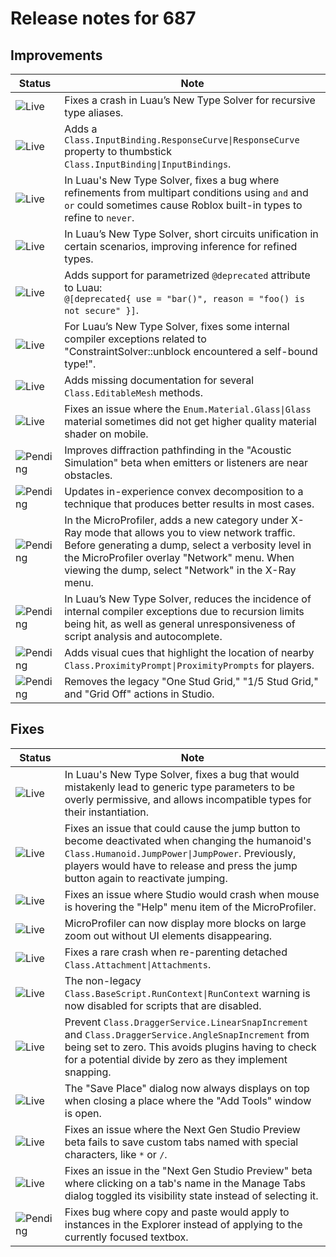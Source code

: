 # Release notes for 687

## Improvements

| Status | Note |
|--------|------|
| ![Live](https://img.shields.io/badge/Live-009E57?style=flat)  | Fixes a crash in Luau’s New Type Solver for recursive type aliases. |
| ![Live](https://img.shields.io/badge/Live-009E57?style=flat)  | Adds a `Class.InputBinding.ResponseCurve\|ResponseCurve` property to thumbstick `Class.InputBinding\|InputBindings`. |
| ![Live](https://img.shields.io/badge/Live-009E57?style=flat)  | In Luau's New Type Solver, fixes a bug where refinements from multipart conditions using `and` and `or` could sometimes cause Roblox built-in types to refine to `never`. |
| ![Live](https://img.shields.io/badge/Live-009E57?style=flat)  | In Luau’s New Type Solver, short circuits unification in certain scenarios, improving inference for refined types. |
| ![Live](https://img.shields.io/badge/Live-009E57?style=flat)  | Adds support for parametrized `@deprecated` attribute to Luau:<br>`@[deprecated{ use = "bar()", reason = "foo() is not secure" }]`. |
| ![Live](https://img.shields.io/badge/Live-009E57?style=flat)  | For Luau’s New Type Solver, fixes some internal compiler exceptions related to "ConstraintSolver::unblock encountered a self-bound type!". |
| ![Live](https://img.shields.io/badge/Live-009E57?style=flat)  | Adds missing documentation for several `Class.EditableMesh` methods. |
| ![Live](https://img.shields.io/badge/Live-009E57?style=flat)  | Fixes an issue where the `Enum.Material.Glass\|Glass` material sometimes did not get higher quality material shader on mobile. |
| ![Pending](https://img.shields.io/badge/Pending-DEA517?style=flat)  | Improves diffraction pathfinding in the "Acoustic Simulation" beta when emitters or listeners are near obstacles. |
| ![Pending](https://img.shields.io/badge/Pending-DEA517?style=flat)  | Updates in-experience convex decomposition to a technique that produces better results in most cases. |
| ![Pending](https://img.shields.io/badge/Pending-DEA517?style=flat)  | In the MicroProfiler, adds a new category under X-Ray mode that allows you to view network traffic. Before generating a dump, select a verbosity level in the MicroProfiler overlay "Network" menu. When viewing the dump, select "Network" in the X-Ray menu. |
| ![Pending](https://img.shields.io/badge/Pending-DEA517?style=flat)  | In Luau’s New Type Solver, reduces the incidence of internal compiler exceptions due to recursion limits being hit, as well as general unresponsiveness of script analysis and autocomplete. |
| ![Pending](https://img.shields.io/badge/Pending-DEA517?style=flat)  | Adds visual cues that highlight the location of nearby `Class.ProximityPrompt\|ProximityPrompts` for players. |
| ![Pending](https://img.shields.io/badge/Pending-DEA517?style=flat)  | Removes the legacy "One Stud Grid," "1/5 Stud Grid," and "Grid Off" actions in Studio. |
## Fixes

| Status | Note |
|--------|------|
| ![Live](https://img.shields.io/badge/Live-009E57?style=flat)  | In Luau's New Type Solver, fixes a bug that would mistakenly lead to generic type parameters to be overly permissive, and allows incompatible types for their instantiation. |
| ![Live](https://img.shields.io/badge/Live-009E57?style=flat)  | Fixes an issue that could cause the jump button to become deactivated when changing the humanoid's `Class.Humanoid.JumpPower\|JumpPower`. Previously, players would have to release and press the jump button again to reactivate jumping. |
| ![Live](https://img.shields.io/badge/Live-009E57?style=flat)  | Fixes an issue where Studio would crash when mouse is hovering the "Help" menu item of the MicroProfiler. |
| ![Live](https://img.shields.io/badge/Live-009E57?style=flat)  | MicroProfiler can now display more blocks on large zoom out without UI elements disappearing. |
| ![Live](https://img.shields.io/badge/Live-009E57?style=flat)  | Fixes a rare crash when re-parenting detached `Class.Attachment\|Attachments`. |
| ![Live](https://img.shields.io/badge/Live-009E57?style=flat)  | The non-legacy `Class.BaseScript.RunContext\|RunContext` warning is now disabled for scripts that are disabled. |
| ![Live](https://img.shields.io/badge/Live-009E57?style=flat)  | Prevent `Class.DraggerService.LinearSnapIncrement` and `Class.DraggerService.AngleSnapIncrement` from being set to zero. This avoids plugins having to check for a potential divide by zero as they implement snapping. |
| ![Live](https://img.shields.io/badge/Live-009E57?style=flat)  | The "Save Place" dialog now always displays on top when closing a place where the "Add Tools" window is open. |
| ![Live](https://img.shields.io/badge/Live-009E57?style=flat)  | Fixes an issue where the Next Gen Studio Preview beta fails to save custom tabs named with special characters, like `*` or `/`. |
| ![Live](https://img.shields.io/badge/Live-009E57?style=flat)  | Fixes an issue in the "Next Gen Studio Preview" beta where clicking on a tab's name in the Manage Tabs dialog toggled its visibility state instead of selecting it. |
| ![Pending](https://img.shields.io/badge/Pending-DEA517?style=flat)  | Fixes bug where copy and paste would apply to instances in the Explorer instead of applying to the currently focused textbox. |
